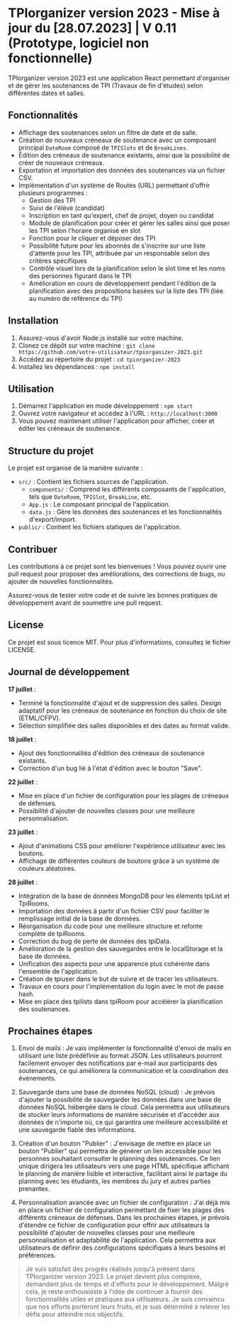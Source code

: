 # TPIorganizer version 2023 - Mise à jour du [28.07.2023] | V 0.11 (Prototype, logiciel non fonctionnelle)

TPIorganizer version 2023 est une application React permettant d'organiser et de gérer les soutenances de TPI (Travaux de fin d'études) selon différentes dates et salles.

## Fonctionnalités

- Affichage des soutenances selon un filtre de date et de salle.
- Création de nouveaux créneaux de soutenance avec un composant principal `DateRoom` composé de `TPISlots` et de `BreakLines`.
- Édition des créneaux de soutenance existants, ainsi que la possibilité de créer de nouveaux créneaux.
- Exportation et importation des données des soutenances via un fichier CSV.
- Implémentation d'un système de Routes (URL) permettant d'offrir plusieurs programmes :
  - Gestion des TPI
  - Suivi de l'élève (candidat)
  - Inscription en tant qu'expert, chef de projet, doyen ou candidat
  - Module de planification pour créer et gérer les salles ainsi que poser les TPI selon l'horaire organisé en slot
  - Fonction pour le cliquer et déposer des TPI
  - Possibilité future pour les abonnés de s'inscrire sur une liste d'attente pour les TPI, attribuée par un responsable selon des critères spécifiques
  - Contrôle visuel lors de la planification selon le slot time et les noms des personnes figurant dans le TPI
  - Amélioration en cours de développement pendant l'édition de la planification avec des propositions basées sur la liste des TPI (liée au numéro de référence du TPI)

## Installation

1. Assurez-vous d'avoir Node.js installé sur votre machine.
2. Clonez ce dépôt sur votre machine : `git clone https://github.com/votre-utilisateur/tpiorganizer-2023.git`
3. Accédez au répertoire du projet : `cd tpiorganizer-2023`
4. Installez les dépendances : `npm install`

## Utilisation

1. Démarrez l'application en mode développement : `npm start`
2. Ouvrez votre navigateur et accédez à l'URL : `http://localhost:3000`
3. Vous pouvez maintenant utiliser l'application pour afficher, créer et éditer les créneaux de soutenance.

## Structure du projet

Le projet est organisé de la manière suivante :

- `src/` : Contient les fichiers sources de l'application.
  - `components/` : Comprend les différents composants de l'application, tels que `DateRoom`, `TPISlot`, `BreakLine`, etc.
  - `App.js` : Le composant principal de l'application.
  - `data.js` : Gère les données des soutenances et les fonctionnalités d'export/import.
- `public/` : Contient les fichiers statiques de l'application.

## Contribuer

Les contributions à ce projet sont les bienvenues ! Vous pouvez ouvrir une pull request pour proposer des améliorations, des corrections de bugs, ou ajouter de nouvelles fonctionnalités.

Assurez-vous de tester votre code et de suivre les bonnes pratiques de développement avant de soumettre une pull request.

## License

Ce projet est sous licence MIT. Pour plus d'informations, consultez le fichier LICENSE.

## Journal de développement

**17 juillet** :

- Terminé la fonctionnalité d'ajout et de suppression des salles. Design adaptatif pour les créneaux de soutenance en fonction du choix de site (ETML/CFPV). 
- Sélection simplifiée des salles disponibles et des dates au format valide.

**18 juillet** :

- Ajout des fonctionnalités d'édition des créneaux de soutenance existants. 
- Correction d'un bug lié à l'état d'édition avec le bouton "Save".

**22 juillet** : 

- Mise en place d'un fichier de configuration pour les plages de créneaux de défenses. 
- Possibilité d'ajouter de nouvelles classes pour une meilleure personnalisation.

**23 juillet** :

- Ajout d'animations CSS pour améliorer l'expérience utilisateur avec les boutons.
- Affichage de différentes couleurs de boutons grâce à un système de couleurs aléatoires.

**28 juillet** :

- Intégration de la base de données MongoDB pour les éléments tpiList et TpiRooms.
- Importation des données à partir d'un fichier CSV pour faciliter le remplissage initial de la base de données.
- Réorganisation du code pour une meilleure structure et refonte complète de tpiRooms.
- Correction du bug de perte de données des tpiData.
- Amélioration de la gestion des sauvegardes entre le localStorage et la base de données.
- Unification des aspects pour une apparence plus cohérente dans l'ensemble de l'application.
- Création de tpiuser dans le but de suivre et de tracer les utilisateurs.
- Travaux en cours pour l'implémentation du login avec le mot de passe hash.
- Mise en place des tpilists dans tpiRoom pour accélérer la planification des soutenances.

## Prochaines étapes

1. Envoi de mails : Je vais implémenter la fonctionnalité d'envoi de mails en utilisant une liste prédéfinie au format JSON. Les utilisateurs pourront facilement envoyer des notifications par e-mail aux participants des soutenances, ce qui améliorera la communication et la coordination des événements.

2. Sauvegarde dans une base de données NoSQL (cloud) : Je prévois d'ajouter la possibilité de sauvegarder les données dans une base de données NoSQL hébergée dans le cloud. Cela permettra aux utilisateurs de stocker leurs informations de manière sécurisée et d'accéder aux données de n'importe où, ce qui garantira une meilleure accessibilité et une sauvegarde fiable des informations.

3. Création d'un bouton "Publier" : J'envisage de mettre en place un bouton "Publier" qui permettra de générer un lien accessible pour les personnes souhaitant consulter le planning des soutenances. Ce lien unique dirigera les utilisateurs vers une page HTML spécifique affichant le planning de manière lisible et interactive, facilitant ainsi le partage du planning avec les étudiants, les membres du jury et autres parties prenantes.

4. Personnalisation avancée avec un fichier de configuration : J'ai déjà mis en place un fichier de configuration permettant de fixer les plages des différents créneaux de défenses. Dans les prochaines étapes, je prévois d'étendre ce fichier de configuration pour offrir aux utilisateurs la possibilité d'ajouter de nouvelles classes pour une meilleure personnalisation et adaptabilité de l'application. Cela permettra aux utilisateurs de définir des configurations spécifiques à leurs besoins et préférences.

>Je suis satisfait des progrès réalisés jusqu'à présent dans TPIorganizer version 2023. Le projet devient plus complexe, demandant plus de temps et d'efforts pour le développement. Malgré cela, je reste enthousiaste à l'idée de continuer à fournir des fonctionnalités utiles et pratiques aux utilisateurs. Je suis convaincu que nos efforts porteront leurs fruits, et je suis déterminé à relever les défis pour atteindre nos objectifs.

